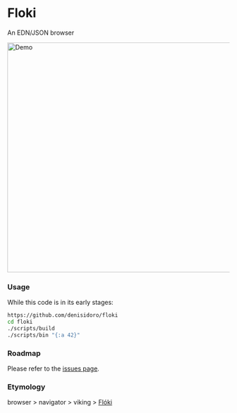 # Floki

An EDN/JSON browser

<img src="https://user-images.githubusercontent.com/3226564/50401468-fdac3400-0775-11e9-9d4d-cb83b0cd70d4.gif"
     alt="Demo"
     width=520 />

### Usage

While this code is in its early stages:
```sh
https://github.com/denisidoro/floki
cd floki
./scripts/build
./scripts/bin "{:a 42}"
```

### Roadmap

Please refer to the [issues page](https://github.com/denisidoro/floki/issues).

### Etymology

browser > navigator > viking > [Flóki](https://en.wikipedia.org/wiki/Hrafna-Fl%C3%B3ki_Vilger%C3%B0arson)

